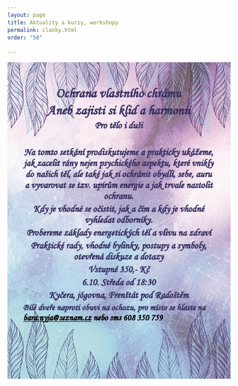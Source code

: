 ```yaml
---
layout: page
title: Aktuality a kurzy, workshopy
permalink: clanky.html
order: "50"

---
```


![](/uploads/ochrana-vlastniho-chramu-page0001-1.jpg)